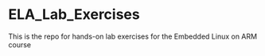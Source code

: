 # ELA_Lab_Exercises
This is the repo for hands-on lab exercises for the Embedded Linux on ARM course
